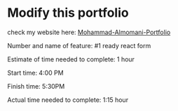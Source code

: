 # Modify this portfolio

check my website here: 
[Mohammad-Almomani-Portfolio](https://mohammad-almomani-portfolio.netlify.app/)



Number and name of feature: #1 ready react form

Estimate of time needed to complete: 1 hour

Start time: 4:00 PM

Finish time: 5:30PM

Actual time needed to complete: 1:15 hour
